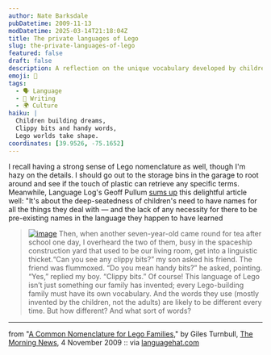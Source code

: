 ```yaml
---
author: Nate Barksdale
pubDatetime: 2009-11-13
modDatetime: 2025-03-14T21:18:04Z
title: The private languages of Lego
slug: the-private-languages-of-lego
featured: false
draft: false
description: A reflection on the unique vocabulary developed by children during Lego play and the importance of naming in their imaginative worlds.
emoji: 🧩
tags:
  - 🗣️ Language
  - 📝 Writing
  - 🌍 Culture
haiku: |
  Children building dreams,  
  Clippy bits and handy words,  
  Lego worlds take shape.
coordinates: [39.9526, -75.1652]
---
```


I recall having a strong sense of Lego nomenclature as well, though I'm hazy on the details. I should go out to the storage bins in the garage to root around and see if the touch of plastic can retrieve any specific terms. Meanwhile, Language Log's Geoff Pullum [sums up](http://languagelog.ldc.upenn.edu/nll/?p=1874) this delightful article well: "It's about the deep-seatedness of children's need to have names for all the things they deal with — and the lack of any necessity for there to be pre-existing names in the language they happen to have learned

> [![image](http://culture-making.com/media/legochart.jpg)](http://www.themorningnews.org/archives/opinions/a_common_nomenclature_for_lego_families.php) Then, when another seven-year-old came round for tea after school one day, I overheard the two of them, busy in the spaceship construction yard that used to be our living room, get into a linguistic thicket.“Can you see any clippy bits?” my son asked his friend. The friend was flummoxed. “Do you mean handy bits?” he asked, pointing. “Yes,” replied my boy. “Clippy bits.” Of course! This language of Lego isn’t just something our family has invented; every Lego-building family must have its own vocabulary. And the words they use (mostly invented by the children, not the adults) are likely to be different every time. But how different? And what sort of words?

---

from "[A Common Nomenclature for Lego Families](http://www.themorningnews.org/archives/opinions/a_common_nomenclature_for_lego_families.php)," by Giles Turnbull, [The Morning News](http://www.themorningnews.org/archives/opinions/a_common_nomenclature_for_lego_families.php), 4 November 2009 :: via [languagehat.com](http://www.languagehat.com/archives/003679.php)
